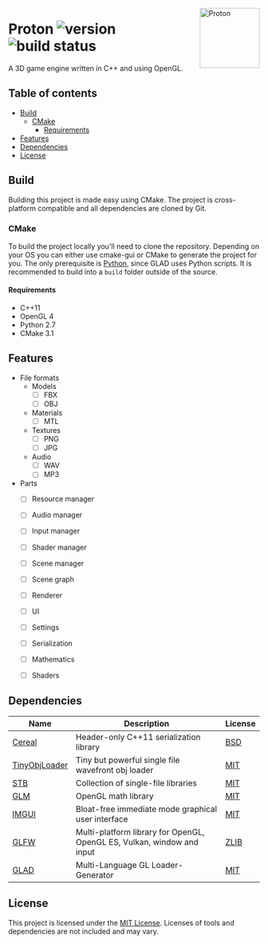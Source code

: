 <a href="https://github.com/Codestones/Proton"><img src="https://i.imgur.com/HEwdqod.png" align="right" width="120" height="120" alt="Proton" title="Proton"></a>

# Proton <img src="https://img.shields.io/badge/version-0.0-blue.svg" alt="version" title="version"> <img src="https://travis-ci.org/Codestones/Proton.svg?branch=master" alt="build status" title="build status">
A 3D game engine written in C++ and using OpenGL.

## Table of contents
- [Build](#build)
    - [CMake](#cmake)
        - [Requirements](#requirements)
- [Features](#features)
- [Dependencies](#dependencies)
- [License](#license)

## Build
Building this project is made easy using CMake. The project is cross-platform compatible and all dependencies are cloned by Git.

### CMake
To build the project locally you'll need to clone the repository. Depending on your OS you can either use cmake-gui or CMake to generate the project for you. The only prerequisite is [Python](https://www.python.org/), since GLAD uses Python scripts.
It is recommended to build into a `build` folder outside of the source.

#### Requirements
* C++11
* OpenGL 4
* Python 2.7
* CMake 3.1

## Features
* File formats
    * Models
        * [ ] FBX
        * [ ] OBJ
    * Materials
        * [ ] MTL
    * Textures
        * [ ] PNG
        * [ ] JPG
    * Audio
        * [ ] WAV
        * [ ] MP3
 * Parts
    * [ ] Resource manager
    * [ ] Audio manager
    * [ ] Input manager
    * [ ] Shader manager
    * [ ] Scene manager
    * [ ] Scene graph
    * [ ] Renderer
    * [ ] UI
    * [ ] Settings
    * [ ] Serialization
    * [ ] Mathematics
    * [ ] Shaders
    
    

## Dependencies
Name | Description | License
------------ | ------------- | -------------
[Cereal](https://github.com/USCiLab/cereal) | Header-only C++11 serialization library | [BSD](https://opensource.org/licenses/BSD-3-Clause)
[TinyObjLoader](https://github.com/syoyo/tinyobjloader) | Tiny but powerful single file wavefront obj loader | [MIT](https://github.com/syoyo/tinyobjloader/blob/master/LICENSE)
[STB](https://github.com/nothings/stb) | Collection of single-file libraries | [MIT](https://opensource.org/licenses/MIT)
[GLM](https://github.com/g-truc/glm) | OpenGL math library | [MIT](https://github.com/g-truc/glm/blob/master/manual.md#section0)
[IMGUI](https://github.com/ocornut/imgui) | Bloat-free immediate mode graphical user interface | [MIT](https://github.com/ocornut/imgui/blob/master/LICENSE.txt)
[GLFW](https://github.com/glfw/glfw) | Multi-platform library for OpenGL, OpenGL ES, Vulkan, window and input | [ZLIB](https://github.com/glfw/glfw/blob/master/LICENSE.md)
[GLAD](https://github.com/Dav1dde/glad) | Multi-Language GL Loader-Generator | [MIT](https://github.com/Dav1dde/glad/blob/master/LICENSE)

## License
This project is licensed under the [MIT License](https://github.com/Codestones/Rebellion-Engine/blob/master/LICENSE.md).
Licenses of tools and dependencies are not included and may vary.
